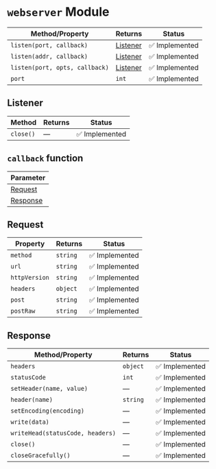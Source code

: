 # `webserver` Module

| Method/Property | Returns | Status |
| --------------- | ------- | ------ |
| `listen(port, callback)` | [Listener](#listener) | :white_check_mark: Implemented |
| `listen(addr, callback)` | [Listener](#listener) | :white_check_mark: Implemented |
| `listen(port, opts, callback)` | [Listener](#listener) | :white_check_mark: Implemented |
| `port` | `int` | :white_check_mark: Implemented |

## Listener

| Method | Returns | Status |
| ------ | ------- | ------ |
| `close()` | — | :white_check_mark: Implemented |

## `callback` function

| Parameter |
| ------ |
| [Request](#request) |
| [Response](#response) |

## Request

| Property | Returns | Status |
| -------- | ------- | ------ |
| `method` | `string` | :white_check_mark: Implemented |
| `url` | `string` | :white_check_mark: Implemented |
| `httpVersion` | `string` | :white_check_mark: Implemented |
| `headers` | `object` | :white_check_mark: Implemented |
| `post` | `string` | :white_check_mark: Implemented |
| `postRaw` | `string` | :white_check_mark: Implemented |

## Response

| Method/Property | Returns | Status |
| --------------- | ------- | ------ |
| `headers` | `object` | :white_check_mark: Implemented |
| `statusCode` | `int` | :white_check_mark: Implemented |
| `setHeader(name, value)` | — | :white_check_mark: Implemented |
| `header(name)` | `string` | :white_check_mark: Implemented |
| `setEncoding(encoding)` | — | :white_check_mark: Implemented |
| `write(data)` | — | :white_check_mark: Implemented |
| `writeHead(statusCode, headers)` | — | :white_check_mark: Implemented |
| `close()` | — | :white_check_mark: Implemented |
| `closeGracefully()` | — | :white_check_mark: Implemented |
